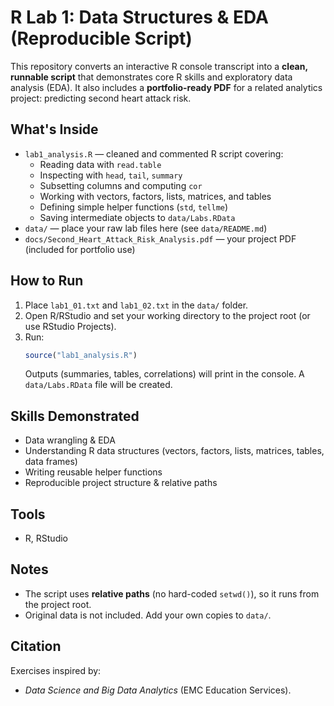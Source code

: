 # R Lab 1: Data Structures & EDA (Reproducible Script)

This repository converts an interactive R console transcript into a **clean, runnable script** that demonstrates core R skills and exploratory data analysis (EDA).
It also includes a **portfolio-ready PDF** for a related analytics project: predicting second heart attack risk.

## What's Inside
- `lab1_analysis.R` — cleaned and commented R script covering:
  - Reading data with `read.table`
  - Inspecting with `head`, `tail`, `summary`
  - Subsetting columns and computing `cor`
  - Working with vectors, factors, lists, matrices, and tables
  - Defining simple helper functions (`std`, `tellme`)
  - Saving intermediate objects to `data/Labs.RData`
- `data/` — place your raw lab files here (see `data/README.md`)
- `docs/Second_Heart_Attack_Risk_Analysis.pdf` — your project PDF (included for portfolio use)

## How to Run
1. Place `lab1_01.txt` and `lab1_02.txt` in the `data/` folder.
2. Open R/RStudio and set your working directory to the project root (or use RStudio Projects).
3. Run:
   ```r
   source("lab1_analysis.R")
   ```
   Outputs (summaries, tables, correlations) will print in the console. A `data/Labs.RData` file will be created.

## Skills Demonstrated
- Data wrangling & EDA
- Understanding R data structures (vectors, factors, lists, matrices, tables, data frames)
- Writing reusable helper functions
- Reproducible project structure & relative paths

## Tools
- R, RStudio

## Notes
- The script uses **relative paths** (no hard-coded `setwd()`), so it runs from the project root.
- Original data is not included. Add your own copies to `data/`.

## Citation
Exercises inspired by:
- *Data Science and Big Data Analytics* (EMC Education Services).
